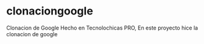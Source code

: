 # clonaciongoogle
Clonacion de Google Hecho en Tecnolochicas PRO,
En este proyecto hice la clonacion de google
